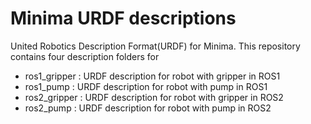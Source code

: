 # Minima URDF descriptions

United Robotics Description Format(URDF) for Minima. This repository contains four description folders for

* ros1_gripper : URDF description for robot with gripper in ROS1
* ros1_pump : URDF description for robot with pump in ROS1
* ros2_gripper : URDF description for robot with gripper in ROS2
* ros2_pump : URDF description for robot with pump in ROS2
